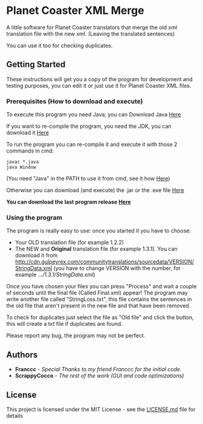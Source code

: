 # Planet Coaster XML Merge
A little software for Planet Coaster translators that merge the old xml translation file with the new xml. (Leaving the translated sentences)

You can use it too for checking duplicates.

## Getting Started

These instructions will get you a copy of the program for development and testing purposes, you can edit it or just use it for Planet Coaster XML files.

### Prerequisites (How to download and execute)

To execute this program you need Java, you can Download Java [Here](https://www.java.com/download/)

If you want to re-compile the program, you need the JDK, you can download it [Here](http://www.oracle.com/technetwork/java/javase/downloads/index.html)

To run the program you can re-compile it and execute it with those 2 commands in cmd:

```
javac *.java
java Window
```

(You need "Java" in the PATH to use it from cmd, see it how [Here](https://kingluddite.com/tools/how-do-i-add-java-to-my-windows-path))

Otherwise you can download (and execute) the .jar or the .exe file [Here](out/artifacts/PlanetCoasterXMLMerge_jar/)

**You can download the last program release [Here](https://github.com/ScrappyCocco/PlanetCoasterXMLMerge/releases)**

### Using the program

The program is really easy to use: once you started it you have to choose:
* Your OLD translation file (for example 1.2.2)
* The NEW and **Original** translation file (for example 1.3.1).
You can download it from http://cdn.gulpeyrex.com/communitytranslations/sourcedata/VERSION/StringData.xml
(you have to change VERSION with the number, for example *.../1.3.1/StringData.xml*)

Once you have chosen your files you can press "Process" and wait a couple of seconds until the final file (Called Final.xml) appear!
The program may write another file called "StringLoss.txt", this file contains the sentences in the old file that aren't present in the new file and that have been removed.

To check for duplicates just select the file as "Old file" and click the button, this will create a txt file if duplicates are found.

Please report any bug, the program may not be perfect.

## Authors

* **Franccc** - *Special Thanks to my friend Franccc for the initial code.*
* **ScrappyCocco** - *The rest of the work (GUI and code optimizations)*

## License

This project is licensed under the MIT License - see the [LICENSE.md](LICENSE.md) file for details
